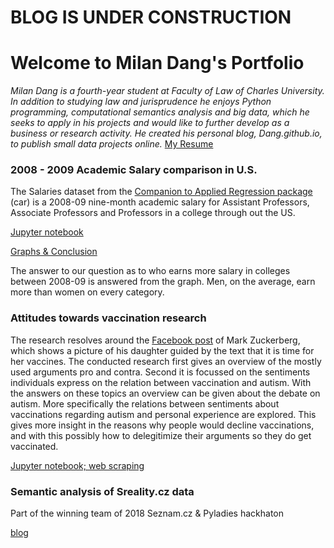 # BLOG IS UNDER CONSTRUCTION
# Welcome to Milan Dang's Portfolio


_Milan Dang is a fourth-year student at Faculty of Law of Charles University. In addition to studying law and jurisprudence he enjoys Python programming, computational semantics analysis and big data, which he seeks to apply in his projects and would like to further develop as a business or research activity. He created his personal blog, Dang.github.io, to publish small data projects online._ [My Resume](https://www.linkedin.com/in/milandang/)




### 2008 - 2009 Academic Salary comparison in U.S.
The Salaries dataset from the [Companion to Applied Regression package](https://cran.r-project.org/web/packages/car/index.html) (car) is a 2008-09 nine-month academic salary for Assistant Professors, Associate Professors and Professors in a college through out the US.

[Jupyter notebook](https://github.com/juniq03/final-bio-project/blob/master/python-bio_projekt%20(1).ipynb)

[Graphs & Conclusion](https://moje-aplikoska2.herokuapp.com/)

The answer to our question as to who earns more salary in colleges between 2008-09 is answered from the graph. 
Men, on the average, earn more than women on every category.




### Attitudes towards vaccination research
The research resolves around the [Facebook post](https://www.facebook.com/zuck/posts/10102586760792431) of Mark Zuckerberg, which shows a picture of his daughter guided by the text that it is time for her vaccines. The conducted research first gives an overview of the mostly used arguments pro and contra. Second it is focussed on the sentiments individuals express on the relation between vaccination and autism. With the answers on these topics an overview can be given about the debate on autism. More specifically the relations between sentiments about vaccinations regarding autism and personal experience are explored. This gives more insight in the reasons why people would decline vaccinations, and with this possibly how to delegitimize their arguments so they do get vaccinated. 

[Jupyter notebook; web scraping](https://github.com/juniq03/Data-mining/blob/master/Selenium_method.ipynb)



### Semantic analysis of Sreality.cz data
Part of the winning team of 2018 Seznam.cz & Pyladies hackhaton

[blog](https://medium.com/@misasebestova/m%C5%AFj-prvn%C3%AD-datov%C3%BD-hackathon-6f753a4730cf)
